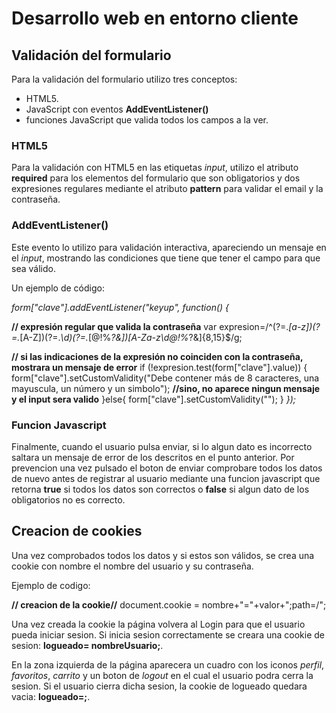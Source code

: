 # Desarrollo web en entorno cliente

## Validación del formulario

Para la validación del formulario utilizo tres conceptos:

- HTML5.
- JavaScript con eventos **AddEventListener()**
- funciones JavaScript que valida todos los campos a la ver.

### HTML5 

Para la validación con HTML5 en las etiquetas *input*, utilizo el atributo **required** para los elementos del formulario que son obligatorios y dos expresiones regulares mediante el atributo **pattern** para validar el email y la contraseña.

### AddEventListener()

Este evento lo utilizo para validación interactiva, apareciendo un mensaje en el *input*, mostrando las condiciones que tiene que tener el campo para que sea válido. 

Un ejemplo de código: 

*form["clave"].addEventListener("keyup", function() {*

 **// expresión regular que valida la contraseña**
	var expresion=/^(?=.*[a-z])(?=.*[A-Z])(?=.*\d)(?=.*[$@$!%*?&])[A-Za-z\d$@$!%*?&]{8,15}$/g;
  
  **// si las indicaciones de la expresión no coinciden con la contraseña, mostrara un mensaje de error**
  if (!expresion.test(form["clave"].value)) {
   form["clave"].setCustomValidity("Debe contener más de 8 caracteres, una mayuscula, un número y un simbolo");
  **//sino, no aparece ningun mensaje y el input sera valido**
  }else{
  	form["clave"].setCustomValidity("");
  }
*});*

### Funcion Javascript 

Finalmente, cuando el usuario pulsa enviar, si lo algun dato es incorrecto saltara un mensaje de error de los descritos en el punto anterior. Por prevencion una vez pulsado el boton de enviar comprobare todos los datos de nuevo antes de registrar al usuario mediante una funcion javascript que retorna **true** si todos los datos son correctos o **false** si algun dato de los obligatorios no es correcto.

## Creacion de cookies 

Una vez comprobados todos los datos y si estos son válidos, se crea una cookie con nombre el nombre del usuario y su contraseña.

Ejemplo de codigo: 

**// creacion de la cookie//**
document.cookie = nombre+"="+valor+";path=/";

Una vez creada la cookie la página volvera al Login para que el usuario pueda iniciar sesion. Si inicia sesion correctamente se creara una cookie de sesion:  **logueado= nombreUsuario;**.

En la zona izquierda de la página aparecera un cuadro con los iconos *perfil*, *favoritos*, *carrito* y un boton de *logout* en el cual el usuario podra cerra la sesion.
Si el usuario cierra dicha sesion, la cookie de logueado quedara vacia: **logueado=;**.




